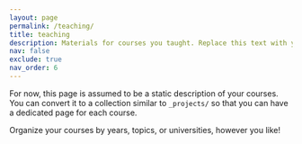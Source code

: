 ```yaml
---
layout: page
permalink: /teaching/
title: teaching
description: Materials for courses you taught. Replace this text with your description.
nav: false
exclude: true
nav_order: 6
---
```


For now, this page is assumed to be a static description of your courses. You can convert it to a collection similar to `_projects/` so that you can have a dedicated page for each course.

Organize your courses by years, topics, or universities, however you like!
